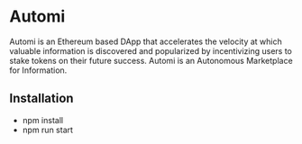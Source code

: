 # Automi
Automi is an Ethereum based DApp that accelerates the velocity at which valuable information is discovered and popularized by incentivizing users to stake tokens on their future success. Automi is an Autonomous Marketplace for Information.

## Installation
- npm install
- npm run start
